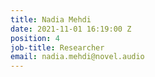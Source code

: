 ```yaml
---
title: Nadia Mehdi
date: 2021-11-01 16:19:00 Z
position: 4
job-title: Researcher
email: nadia.mehdi@novel.audio
---
```


